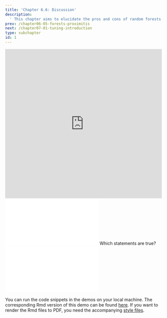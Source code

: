```yaml
---
title: 'Chapter 6.6: Discussion'
description:
  ' This chapter aims to elucidate the pros and cons of random forests. It will be shown that all advantages of trees also apply to random forests: not much preprocessing required, missing value handling, etc.'
prev: /chapter06-05-forests-proximitis
next: /chapter07-01-tuning-introduction
type: subchapter
id: 1
---
```


<exercise id="1" title="Video Lecture">

<iframe width="100%" height="480" src="https://www.youtube.com/embed/9bqNhq6OUUk" frameborder="0" allow="accelerometer; autoplay; encrypted-media; gyroscope; picture-in-picture" allowfullscreen></iframe>

</exercise>

<exercise id="2" title="Slides">

<object data="pdfs/6/slides-forests-discussion.pdf" type="application/pdf" style="width:100%;height:480px">
    <embed src="pdfs/6/slides-forests-discussion.pdf" type="application/pdf" />
</object>

</exercise>



<exercise id="3" title="Quiz">
Which statements are true?
<choice>
<opt text="To compute permutation variable importance for feature `j`, we permute the feature and see how the performance changes (in OOB observations)." correct="true">
</opt>
<opt text="The higher the variable importance, the more important the variable is for the model/ the prediction." correct="true">
</opt>
<opt text="The random forest is a bad out of the box model and requires tuning of hyperparameters.">
</opt>
<opt text="Random forests and trees can be used for high-dimensional data." correct="true">
</opt>
</choice>
</exercise>


<exercise id="4" title="Random Forests">
<object data="code-demos/code_demo_randforests.pdf" type="application/pdf" style="width:100%;height:480px">
    <embed src="code-demos/code_demo_randforests.pdf" type="application/pdf" />
</object>

You can run the code snippets in the demos on your local machine. The corresponding Rmd version of this demo can be found [here](https://github.com/compstat-lmu/lecture_i2ml/blob/master/code-demos/code_demo_randforests.Rmd). If you want to render the Rmd files to PDF, you need the accompanying [style files](https://github.com/compstat-lmu/lecture_i2ml/tree/master/style).

</exercise>
